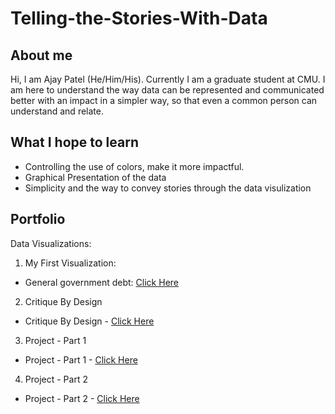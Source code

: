 # Telling-the-Stories-With-Data

## About me
Hi, I am Ajay Patel (He/Him/His). Currently I am a graduate student at CMU. I am here to understand the way data can be represented and communicated better with an impact in a simpler way, so that even a common person can understand and relate.

## What I hope to learn
- Controlling the use of colors, make it more impactful.
- Graphical Presentation of the data
- Simplicity and the way to convey stories through the data visulization

## Portfolio

Data Visualizations: 

1) My First Visualization:
  - General government debt: [Click Here](/dataviz2.md)

2) Critique By Design
- Critique By Design - [Click Here](/CritiqueByDesign.md)

3) Project - Part 1
- Project - Part 1 - [Click Here](/ProjectPart1.md)

4) Project - Part 2
- Project - Part 2 - [Click Here](/ProjectPart2.md)
